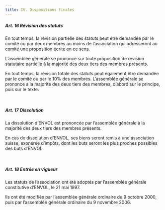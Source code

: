 ```yaml
---
title: IV. Dispositions finales
---
```

##### Art. 16 Révision des statuts
En tout temps, la révision partielle des statuts peut être demandée par le comité ou par deux membres au moins de l’association qui adresseront au comité une proposition écrite en ce sens.

L’assemblée générale se prononce sur toute proposition de révision statutaire partielle à la majorité des deux tiers des membres présents.

En tout temps, la révision totale des statuts peut également être demandée par le comité ou par le 10% des membres. L’assemblée générale se prononce à la majorité des deux tiers des membres, d’abord sur le principe, puis sur le texte.

<br>

##### Art. 17 Dissolution
La dissolution d’ENVOL est prononcée par l’assemblée générale à la majorité des deux tiers des membres présents.

En cas de dissolution d’ENVOL, ses biens seront remis à une association suisse, exonérée d’impôts, dont les buts seront les plus proches possibles des buts d’ENVOL.

<br>

##### Art. 18 Entrée en vigueur
Les statuts de l’association ont été adoptés par l’assemblée générale constitutive d’ENVOL, le 21 mai 1997.

Ils ont été modifiés par l’assemblée générale ordinaire du 9 octobre 2000, puis par l’assemblée générale ordinaire du 9 novembre 2006.
